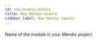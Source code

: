 ```yaml
---
id: new-mendix-module
title: New Mendix module
sidebar_label: New Mendix module
---
```

### 
Name of the module in your Mendix project.

